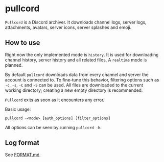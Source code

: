 pullcord
========

`Pullcord` is a Discord archiver. It downloads channel logs, server logs,
attachments, avatars, server icons, server splashes and emoji.

How to use
----------

Right now the only implemented mode is `history`. It is used for downloading
channel history, server history and all related files. A `realtime` mode is
planned.

By default `pullcord` downloads data from every channel and server the account
is connected to. To fine-tune this behavior, filtering options such as `-c`,
`-s`, `-C` and `-S` can be used. All files are downloaded to the current
working directory; creating a new empty directory is recommended.

`Pullcord` exits as soon as it encounters any error.

Basic usage:

    pullcord -<mode> [auth_options] [filter_options]

All options can be seen by running `pullcord -h`.

Log format
----------

See [FORMAT.md](FORMAT.md).

